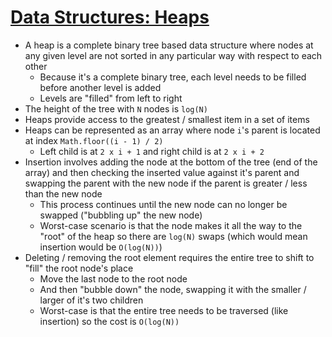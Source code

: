 # [Data Structures: Heaps](https://medium.com/swlh/data-structures-heaps-b039868a521b)

* A heap is a complete binary tree based data structure where nodes at any given level are not sorted in any particular way with respect to each other
  * Because it's a complete binary tree, each level needs to be filled before another level is added
  * Levels are "filled" from left to right
* The height of the tree with `N` nodes is `log(N)`
* Heaps provide access to the greatest / smallest item in a set of items
* Heaps can be represented as an array where node `i`'s parent is located at index `Math.floor((i - 1) / 2)`
  * Left child is at `2 x i + 1` and right child is at `2 x i + 2`
* Insertion involves adding the node at the bottom of the tree (end of the array) and then checking the inserted value against it's parent and swapping the parent with the new node if the parent is greater / less than the new node
  * This process continues until the new node can no longer be swapped ("bubbling up" the new node)
  * Worst-case scenario is that the node makes it all the way to the "root" of the heap so there are `log(N)` swaps (which would mean insertion would be `O(log(N))`)
* Deleting / removing the root element requires the entire tree to shift to "fill" the root node's place
  * Move the last node to the root node
  * And then "bubble down" the node, swapping it with the smaller / larger of it's two children
  * Worst-case is that the entire tree needs to be traversed (like insertion) so the cost is `O(log(N))`
